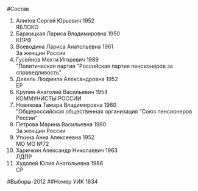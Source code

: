 #Состав
1. Алипов Сергей Юрьевич 1952   
    ЯБЛОКО
2. Баржицкая Лариса Владимировна 1950   
    КПРФ
3. Воеводина Лариса Анатольевна 1961   
    За женщин России
4. Гусейнов Мехти Игоревич 1989   
    "Политическая партия "Российская партия пенсионеров за справедливость"
5. Девель Людмила Александровна 1952   
    ЕР
6. Крупин Анатолий Васильевич 1954   
    КОММУНИСТЫ РОССИИ
7. Новикова Тамара Владимировна 1960   
    "Общероссийская общественная организация "Союз пенсионеров России"
8. Петрова Марина Васильевна 1960   
    За женщин России
9. Уткина Анна Алексеевна 1952   
    МО МО №72
10. Харичкин Александр Николаевич 1963   
    ЛДПР
11. Худолей Юлия Анатольевна 1986   
    СР

#Выборы-2012
##Номер УИК
1634